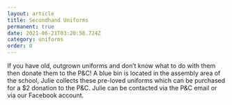 ```yaml
---
layout: article
title: Secondhand Uniforms
permanent: true
date: 2021-06-21T03:20:58.724Z
category: uniforms
order: 0
---
```


If you have old, outgrown uniforms and don’t know what to do with them then donate them to the P&C! A blue bin is located in the assembly area of the school, Julie collects these pre-loved uniforms which can be purchased for a $2 donation to the P&C. Julie can be contacted via the P&C email or via our Facebook account.
